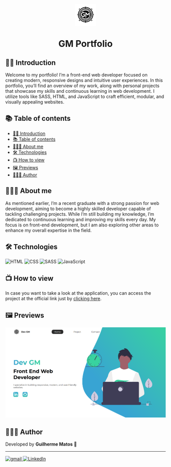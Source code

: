 <div align="center">
<img alt="Logotipo GM" src="./icons/my-logo-gm.svg" height="68px" width="68px" alt="portfolio logo" align="center"/>
</div>

<h1 align="center">GM Portfolio</h1>

## 👋🏽 Introduction

Welcome to my portfolio! I’m a front-end web developer focused on creating modern, responsive designs and intuitive user experiences. In this portfolio, you’ll find an overview of my work, along with personal projects that showcase my skills and continuous learning in web development. I utilize tools like SASS, HTML, and JavaScript to craft efficient, modular, and visually appealing websites.

## 📚 Table of contents

- [👋🏽 Introduction](#-introduction)
- [📚 Table of contents](#-table-of-contents)
- [👨🏽‍💻 About me](#-about-me)
- [🛠 Technologies](#-technologies)
- [📺 How to view](#-how-to-view)
- [🖼 Previews](#-previews)
- [👨🏽‍🦱 Author](#-author)

## 👨🏽‍💻 About me

As mentioned earlier, I’m a recent graduate with a strong passion for web development, aiming to become a highly skilled developer capable of tackling challenging projects. While I’m still building my knowledge, I’m dedicated to continuous learning and improving my skills every day. My focus is on front-end development, but I am also exploring other areas to enhance my overall expertise in the field.

## 🛠 Technologies

<div>
  <img src="https://img.shields.io/badge/html5-%23E34F26.svg?style=for-the-badge&logo=html5&logoColor=white" alt="HTML">
  <img src="https://img.shields.io/badge/css3-%231572B6.svg?style=for-the-badge&logo=css3&logoColor=white" alt="CSS">
    <img src="https://img.shields.io/badge/SASS-hotpink.svg?style=for-the-badge&logo=SASS&logoColor=white" alt="SASS">
  <img src="https://img.shields.io/badge/javascript-%23323330.svg?style=for-the-badge&logo=javascript&logoColor=%23F7DF1E" alt="JavaScript">

</div>

## 📺 How to view

In case you want to take a look at the application, you can access the project at the official link just by [clicking here](https://guithr.github.io/my-portfolio/).


## 🖼 Previews

![A preview of the portfolio](./img/screenshot-webpage.png)

## 👨🏽‍🦱 Author

<p>Developed by <b size="48px">Guilherme Matos</b> 
🚀</p>

---

<div>
  <a href="mailto:guilherme.thrmatos@gmail.com">
    <img src="https://img.shields.io/badge/Gmail-D14836?style=for-the-badge&logo=gmail&logoColor=white" alt="gmail">
  </a>
  <a href="https://www.linkedin.com/in/guilherme-omatos/">
    <img src="https://img.shields.io/badge/linkedin-%230077B5.svg?style=for-the-badge&logo=linkedin&logoColor=white" alt="LinkedIn">
  </a>
</div>